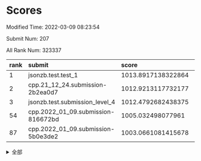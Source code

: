 # Scores

Modified Time: 2022-03-09 08:23:54

Submit Num: 207

All Rank Num: 323337

| rank |               submit               |       score        |       sigma        | pk_num |
| :--- | :--------------------------------- | :----------------- | :----------------- | :----- |
| 1    | jsonzb.test.test_1                 | 1013.8917138322864 | 0.8104954356727289 | 6250   |
| 2    | cpp.21_12_24.submission-2b2ea0d7   | 1012.9213117732177 | 0.8046415278101984 | 6247   |
| 3    | jsonzb.test.submission_level_4     | 1012.4792682438375 | 0.7892487833900789 | 6248   |
| 54   | cpp.2022_01_09.submission-816672bd | 1005.032498077961  | 0.7199399451977171 | 6252   |
| 87   | cpp.2022_01_09.submission-5b0e3de2 | 1003.0661081415678 | 0.7077313109179476 | 6249   |


<details>
<summary>全部</summary>

| rank |                 submit                 |       score        |       sigma        | pk_num |
| :--- | :------------------------------------- | :----------------- | :----------------- | :----- |
| 1    | jsonzb.test.test_1                     | 1013.8917138322864 | 0.8104954356727289 | 6250   |
| 2    | cpp.21_12_24.submission-2b2ea0d7       | 1012.9213117732177 | 0.8046415278101984 | 6247   |
| 3    | jsonzb.test.submission_level_4         | 1012.4792682438375 | 0.7892487833900789 | 6248   |
| 4    | gobigger.level_3.submission_level_3_1  | 1012.3287878910824 | 0.7776202583310313 | 6246   |
| 5    | gobigger.level_3.submission_level_3_41 | 1011.4468517203854 | 0.7800505345821847 | 6253   |
| 6    | gobigger.level_3.submission_level_3_10 | 1011.3496430105287 | 0.7841074164595947 | 6242   |
| 7    | gobigger.level_3.submission_level_3_26 | 1011.214711568851  | 0.7639931674843371 | 6244   |
| 8    | gobigger.level_3.submission_level_3_14 | 1011.1011759093113 | 0.7639136817840901 | 6248   |
| 9    | gobigger.level_3.submission_level_3_46 | 1011.038322131591  | 0.7665146622540122 | 6245   |
| 10   | gobigger.level_3.submission_level_3_33 | 1011.0095784131731 | 0.7821268347738374 | 6249   |
| 11   | gobigger.level_3.submission_level_3_5  | 1010.9155028970991 | 0.7867987094679113 | 6250   |
| 12   | gobigger.level_3.submission_level_3_2  | 1010.8823071335132 | 0.7663611025710255 | 6245   |
| 13   | gobigger.level_3.submission_level_3_21 | 1010.8758262090583 | 0.7622961190694143 | 6245   |
| 14   | gobigger.level_3.submission_level_3_17 | 1010.8696709652554 | 0.7789528919697833 | 6251   |
| 15   | gobigger.level_3.submission_level_3_9  | 1010.8604575054164 | 0.7423743290914737 | 6247   |
| 16   | gobigger.level_3.submission_level_3_44 | 1010.5568945256788 | 0.7683889161561491 | 6244   |
| 17   | gobigger.level_3.submission_level_3_48 | 1010.5509826147318 | 0.7567911711537718 | 6247   |
| 18   | gobigger.level_3.submission_level_3_6  | 1010.5450829350633 | 0.7548792233678159 | 6248   |
| 19   | gobigger.level_3.submission_level_3_19 | 1010.5228610118509 | 0.7886534988808409 | 6243   |
| 20   | gobigger.level_3.submission_level_3_47 | 1010.3404172941969 | 0.7604706674731285 | 6248   |
| 21   | gobigger.level_3.submission_level_3_11 | 1010.2328674814488 | 0.7557646085119764 | 6248   |
| 22   | gobigger.level_3.submission_level_3_31 | 1010.0706741784117 | 0.7592794110008351 | 6248   |
| 23   | gobigger.level_3.submission_level_3_27 | 1010.0624763786554 | 0.7767944897032337 | 6254   |
| 24   | gobigger.level_3.submission_level_3_8  | 1009.9640768663323 | 0.7403359641004432 | 6240   |
| 25   | gobigger.level_3.submission_level_3_49 | 1009.9569895702007 | 0.7609052377848806 | 6245   |
| 26   | gobigger.level_3.submission_level_3_40 | 1009.9514771034952 | 0.7573521465834419 | 6246   |
| 27   | gobigger.level_3.submission_level_3_45 | 1009.9395449746178 | 0.7759697270775685 | 6246   |
| 28   | gobigger.level_3.submission_level_3_7  | 1009.7474181515284 | 0.7629037724949708 | 6248   |
| 29   | gobigger.level_3.submission_level_3_37 | 1009.735427304479  | 0.769380506736038  | 6249   |
| 30   | gobigger.level_3.submission_level_3_30 | 1009.7220663678961 | 0.775785597417241  | 6250   |
| 31   | gobigger.level_3.submission_level_3_39 | 1009.6885512393509 | 0.74545380997294   | 6251   |
| 32   | gobigger.level_3.submission_level_3_3  | 1009.6343710628349 | 0.744385759456229  | 6249   |
| 33   | gobigger.level_3.submission_level_3_12 | 1009.5797853561717 | 0.7478648571691232 | 6251   |
| 34   | gobigger.level_3.submission_level_3_18 | 1009.5747768466953 | 0.7759276732404523 | 6250   |
| 35   | gobigger.level_3.submission_level_3_25 | 1009.4891968260112 | 0.7446551351650114 | 6251   |
| 36   | gobigger.level_3.submission_level_3_4  | 1009.4741856322761 | 0.7472746045005664 | 6250   |
| 37   | gobigger.level_3.submission_level_3_28 | 1009.3805286994834 | 0.7683206017666265 | 6249   |
| 38   | gobigger.level_3.submission_level_3_34 | 1009.3599898142054 | 0.7695489714823489 | 6244   |
| 39   | gobigger.level_3.submission_level_3_29 | 1009.3310398204917 | 0.731941020507334  | 6250   |
| 40   | gobigger.level_3.submission_level_3_35 | 1009.2120143147598 | 0.7445859516280389 | 6247   |
| 41   | gobigger.level_3.submission_level_3_15 | 1009.2034428613402 | 0.7574889028531777 | 6250   |
| 42   | gobigger.level_3.submission_level_3_16 | 1009.2025468610075 | 0.7416506151968298 | 6247   |
| 43   | gobigger.level_3.submission_level_3_0  | 1009.1312805332975 | 0.7373151060924832 | 6252   |
| 44   | gobigger.level_3.submission_level_3_20 | 1009.1005172877902 | 0.7559889785935425 | 6250   |
| 45   | gobigger.level_3.submission_level_3_43 | 1008.9592290584778 | 0.744310004419607  | 6246   |
| 46   | gobigger.level_3.submission_level_3_36 | 1008.8080812457561 | 0.7450365033729957 | 6242   |
| 47   | gobigger.level_3.submission_level_3_22 | 1008.6792387896248 | 0.7423056217796361 | 6240   |
| 48   | gobigger.level_3.submission_level_3_32 | 1008.5039335137844 | 0.7495755341289767 | 6247   |
| 49   | gobigger.level_3.submission_level_3_23 | 1008.456385814371  | 0.750867724712997  | 6250   |
| 50   | gobigger.level_3.submission_level_3_42 | 1008.4529448278907 | 0.7550270368157923 | 6245   |
| 51   | gobigger.level_3.submission_level_3_24 | 1008.4468187252883 | 0.7585637385554462 | 6254   |
| 52   | gobigger.level_3.submission_level_3_38 | 1008.3579953946753 | 0.7464374343612954 | 6248   |
| 53   | gobigger.level_3.submission_level_3_13 | 1008.156089046493  | 0.7273507697169201 | 6250   |
| 54   | cpp.2022_01_09.submission-816672bd     | 1005.032498077961  | 0.7199399451977171 | 6252   |
| 55   | gobigger.level_1.submission_level_1_4  | 1004.9176309371325 | 0.7168610982049155 | 6248   |
| 56   | gobigger.level_1.submission_level_1_17 | 1004.6466784514831 | 0.7188588200265719 | 6249   |
| 57   | gobigger.level_1.submission_level_1_33 | 1004.5938395403131 | 0.7379277833315333 | 6246   |
| 58   | gobigger.level_1.submission_level_1_42 | 1004.4642037833995 | 0.7221783465502711 | 6244   |
| 59   | gobigger.level_1.submission_level_1_38 | 1004.4013389436406 | 0.7145547720084015 | 6246   |
| 60   | gobigger.level_1.submission_level_1_36 | 1004.318400451184  | 0.7302276164487994 | 6248   |
| 61   | gobigger.level_1.submission_level_1_1  | 1004.2443015766007 | 0.7110164884748799 | 6253   |
| 62   | gobigger.level_1.submission_level_1_0  | 1004.2310696362861 | 0.7207349845505281 | 6247   |
| 63   | gobigger.level_1.submission_level_1_18 | 1004.2284037327304 | 0.7152231971221458 | 6251   |
| 64   | gobigger.level_1.submission_level_1_8  | 1004.2174535816772 | 0.7252877608163717 | 6250   |
| 65   | gobigger.level_1.submission_level_1_37 | 1004.1958499518166 | 0.7121820392934776 | 6250   |
| 66   | gobigger.level_1.submission_level_1_20 | 1004.0062347279746 | 0.7140072801216225 | 6241   |
| 67   | gobigger.level_1.submission_level_1_7  | 1003.916143065448  | 0.714310169550456  | 6250   |
| 68   | gobigger.level_1.submission_level_1_11 | 1003.9084725788754 | 0.7201983839401018 | 6249   |
| 69   | gobigger.level_1.submission_level_1_49 | 1003.8105841748433 | 0.7122089556217434 | 6249   |
| 70   | gobigger.level_1.submission_level_1_40 | 1003.7990115683658 | 0.722151753054155  | 6248   |
| 71   | gobigger.level_1.submission_level_1_13 | 1003.7818192885089 | 0.7033189867649862 | 6247   |
| 72   | gobigger.level_1.submission_level_1_31 | 1003.7182418836325 | 0.716141710401531  | 6245   |
| 73   | gobigger.level_1.submission_level_1_15 | 1003.659446434812  | 0.727212838768412  | 6248   |
| 74   | gobigger.level_1.submission_level_1_29 | 1003.5617027572555 | 0.709248180696687  | 6244   |
| 75   | gobigger.level_1.submission_level_1_24 | 1003.490498062239  | 0.7153726202903088 | 6244   |
| 76   | gobigger.level_1.submission_level_1_10 | 1003.4738249715498 | 0.7141960314536029 | 6250   |
| 77   | gobigger.level_1.submission_level_1_2  | 1003.4682765245989 | 0.7129576757118559 | 6246   |
| 78   | gobigger.level_1.submission_level_1_3  | 1003.4615188826841 | 0.7196684509157795 | 6248   |
| 79   | gobigger.level_1.submission_level_1_39 | 1003.4460639662447 | 0.7099872324162348 | 6251   |
| 80   | gobigger.level_1.submission_level_1_34 | 1003.3929062580992 | 0.7081358383603192 | 6245   |
| 81   | gobigger.level_1.submission_level_1_5  | 1003.3529402989725 | 0.7167685145795343 | 6246   |
| 82   | gobigger.level_1.submission_level_1_47 | 1003.3031271045187 | 0.710403330391292  | 6248   |
| 83   | gobigger.level_1.submission_level_1_19 | 1003.2218753203757 | 0.7204258736037179 | 6247   |
| 84   | gobigger.level_1.submission_level_1_44 | 1003.214506646424  | 0.7132617588933001 | 6243   |
| 85   | gobigger.level_1.submission_level_1_16 | 1003.2065928873691 | 0.7185151895127959 | 6249   |
| 86   | gobigger.level_1.submission_level_1_28 | 1003.1581521712637 | 0.721078559751603  | 6253   |
| 87   | cpp.2022_01_09.submission-5b0e3de2     | 1003.0661081415678 | 0.7077313109179476 | 6249   |
| 88   | gobigger.level_1.submission_level_1_22 | 1002.971899588348  | 0.716076712294909  | 6245   |
| 89   | gobigger.level_1.submission_level_1_30 | 1002.9520804933322 | 0.71946654828274   | 6248   |
| 90   | gobigger.level_1.submission_level_1_6  | 1002.9081237739571 | 0.7205082370351948 | 6247   |
| 91   | gobigger.level_1.submission_level_1_14 | 1002.8997718987612 | 0.7198618399404272 | 6244   |
| 92   | gobigger.level_1.submission_level_1_35 | 1002.883297225065  | 0.7159174802827301 | 6250   |
| 93   | gobigger.level_1.submission_level_1_43 | 1002.8391946299195 | 0.6974328987034655 | 6249   |
| 94   | gobigger.level_1.submission_level_1_23 | 1002.7702958752989 | 0.7300277360969368 | 6247   |
| 95   | gobigger.level_1.submission_level_1_25 | 1002.6946499782116 | 0.7208898991938947 | 6250   |
| 96   | gobigger.level_1.submission_level_1_45 | 1002.6935980885601 | 0.7184626322957174 | 6252   |
| 97   | gobigger.level_1.submission_level_1_32 | 1002.6252953237893 | 0.7241938519458513 | 6248   |
| 98   | gobigger.level_1.submission_level_1_46 | 1002.6075179091014 | 0.7121283829195343 | 6249   |
| 99   | gobigger.level_1.submission_level_1_21 | 1002.5658419458047 | 0.7177118481666107 | 6246   |
| 100  | gobigger.level_1.submission_level_1_9  | 1002.5233330562874 | 0.7051065113705804 | 6246   |
| 101  | gobigger.level_1.submission_level_1_48 | 1002.3826511221769 | 0.7037344811780019 | 6250   |
| 102  | gobigger.level_1.submission_level_1_27 | 1002.344505905365  | 0.7172652897158138 | 6250   |
| 103  | gobigger.level_1.submission_level_1_12 | 1002.3130964010425 | 0.6988576595206645 | 6250   |
| 104  | gobigger.level_1.submission_level_1_41 | 1002.0458047662324 | 0.7202684960363538 | 6248   |
| 105  | gobigger.level_1.submission_level_1_26 | 1001.1301645507307 | 0.711582662402453  | 6249   |
| 106  | gobigger.random.submission_random_39   | 997.7913620438201  | 0.7020564076826312 | 6247   |
| 107  | gobigger.random.submission_random_7    | 997.1595333741942  | 0.7122511566607522 | 6249   |
| 108  | gobigger.random.submission_random_46   | 996.9605137835399  | 0.7058561850542507 | 6245   |
| 109  | gobigger.random.submission_random_28   | 996.9320036918872  | 0.706195732464883  | 6250   |
| 110  | gobigger.random.submission_random_24   | 996.8211766705899  | 0.7079531990000079 | 6255   |
| 111  | gobigger.random.submission_random_34   | 996.6467432298814  | 0.7041951774200509 | 6250   |
| 112  | gobigger.random.submission_random_23   | 996.6345524455459  | 0.7106049903924307 | 6247   |
| 113  | gobigger.random.submission_random_8    | 996.5542770728973  | 0.7095166132071471 | 6253   |
| 114  | gobigger.random.submission_random_19   | 996.4965743110438  | 0.7139579926331594 | 6253   |
| 115  | gobigger.random.submission_random_20   | 996.4858270259285  | 0.7115448387822737 | 6244   |
| 116  | gobigger.random.submission_random_49   | 996.3987453365968  | 0.71580392528762   | 6246   |
| 117  | gobigger.random.submission_random_29   | 996.2220018997692  | 0.7031935288977612 | 6247   |
| 118  | gobigger.random.submission_random_15   | 996.1889430122075  | 0.7079133918905542 | 6251   |
| 119  | gobigger.random.submission_random_12   | 996.1413874988802  | 0.7209504852166846 | 6254   |
| 120  | gobigger.random.submission_random_47   | 996.133518740236   | 0.7077076693682784 | 6248   |
| 121  | gobigger.random.submission_random_1    | 996.1163305441089  | 0.7103520370246108 | 6249   |
| 122  | gobigger.random.submission_random_10   | 996.1088291890125  | 0.698843399863798  | 6247   |
| 123  | gobigger.random.submission_random_35   | 996.0635934414215  | 0.704751380371727  | 6248   |
| 124  | gobigger.random.submission_random_13   | 996.0529338691281  | 0.7017279956174372 | 6249   |
| 125  | gobigger.random.submission_random_0    | 996.0378143213311  | 0.7198062947102521 | 6248   |
| 126  | gobigger.random.submission_random_22   | 996.0303997377179  | 0.7255242948884825 | 6253   |
| 127  | gobigger.random.submission_random_25   | 996.0148580600089  | 0.7126930068208995 | 6249   |
| 128  | gobigger.random.submission_random_3    | 996.0062872743587  | 0.7368136477950091 | 6245   |
| 129  | gobigger.random.submission_random_31   | 995.9719156300804  | 0.707814257267077  | 6250   |
| 130  | gobigger.random.submission_random_26   | 995.9042382836103  | 0.7146420149781532 | 6247   |
| 131  | gobigger.random.submission_random_36   | 995.8719615294425  | 0.7031524040686373 | 6252   |
| 132  | gobigger.random.submission_random_5    | 995.8534115865496  | 0.7065797530059998 | 6250   |
| 133  | gobigger.random.submission_random_32   | 995.8525372361099  | 0.6969339428155323 | 6244   |
| 134  | gobigger.random.submission_random_17   | 995.8316756090006  | 0.7100121097748326 | 6249   |
| 135  | gobigger.random.submission_random_42   | 995.8183018244342  | 0.7088636993482893 | 6247   |
| 136  | gobigger.random.submission_random_9    | 995.769650387759   | 0.7245983755885307 | 6249   |
| 137  | gobigger.random.submission_random_33   | 995.6953469951898  | 0.7188544419154486 | 6249   |
| 138  | gobigger.random.submission_random_30   | 995.6861925042006  | 0.710061405395002  | 6248   |
| 139  | gobigger.random.submission_random_37   | 995.666794816561   | 0.7094970435788824 | 6250   |
| 140  | gobigger.random.submission_random_41   | 995.6226565762709  | 0.7043400014202534 | 6248   |
| 141  | gobigger.random.submission_random_6    | 995.5533225662404  | 0.6991314108454695 | 6247   |
| 142  | gobigger.random.submission_random_14   | 995.5337663383649  | 0.7163692593263531 | 6245   |
| 143  | gobigger.random.submission_random_27   | 995.487550552017   | 0.7224642696202913 | 6248   |
| 144  | gobigger.random.submission_random_40   | 995.4662162208821  | 0.7035642247807441 | 6247   |
| 145  | gobigger.random.submission_random_11   | 995.4642819338055  | 0.7126559307521636 | 6249   |
| 146  | gobigger.random.submission_random_21   | 995.3700184921984  | 0.7077956521319064 | 6251   |
| 147  | gobigger.random.submission_random_16   | 995.2786788353234  | 0.7196964241398368 | 6250   |
| 148  | gobigger.random.submission_random_45   | 995.1851701048453  | 0.7091177055859279 | 6248   |
| 149  | gobigger.random.submission_random_48   | 995.1252773059723  | 0.7169425867093754 | 6247   |
| 150  | gobigger.random.submission_random_18   | 995.1209436219901  | 0.728300994686049  | 6250   |
| 151  | gobigger.random.submission_random_2    | 995.0969591783114  | 0.6956074864158787 | 6249   |
| 152  | gobigger.random.submission_random_4    | 994.9701198315146  | 0.7340387463082471 | 6245   |
| 153  | gobigger.random.submission_random_44   | 994.9174666828385  | 0.696330944485454  | 6245   |
| 154  | gobigger.random.submission_random_43   | 994.834849240178   | 0.7217103366137515 | 6246   |
| 155  | gobigger.random.submission_random_38   | 994.5603961764295  | 0.7098548635725636 | 6247   |
| 156  | gobigger.level_2.submission_level_2_13 | 993.8983729838058  | 0.7178869694684122 | 6249   |
| 157  | gobigger.level_2.submission_level_2_31 | 993.5505094242412  | 0.7354661248896508 | 6249   |
| 158  | gobigger.level_2.submission_level_2_7  | 993.5463409894987  | 0.7493049086365676 | 6250   |
| 159  | gobigger.level_2.submission_level_2_12 | 993.5176922701899  | 0.7384037254995746 | 6249   |
| 160  | gobigger.level_2.submission_level_2_2  | 993.4581013032146  | 0.7226251129172221 | 6248   |
| 161  | gobigger.level_2.submission_level_2_20 | 993.4447432049969  | 0.7372663264234911 | 6246   |
| 162  | gobigger.level_2.submission_level_2_30 | 993.218068995965   | 0.7368077525809424 | 6249   |
| 163  | gobigger.level_2.submission_level_2_0  | 993.2021873040769  | 0.7529494245422279 | 6246   |
| 164  | gobigger.level_2.submission_level_2_9  | 993.1742283719232  | 0.7406531060140953 | 6248   |
| 165  | gobigger.level_2.submission_level_2_45 | 993.0539247314279  | 0.7479064568204783 | 6249   |
| 166  | gobigger.level_2.submission_level_2_10 | 993.0137441217386  | 0.7332792925365871 | 6244   |
| 167  | gobigger.level_2.submission_level_2_41 | 992.9654675326144  | 0.737919266855908  | 6254   |
| 168  | gobigger.level_2.submission_level_2_26 | 992.7154157506026  | 0.7417602285844729 | 6243   |
| 169  | gobigger.level_2.submission_level_2_47 | 992.6900942970526  | 0.7428614107973271 | 6244   |
| 170  | gobigger.level_2.submission_level_2_36 | 992.6592476920748  | 0.7581278680698179 | 6254   |
| 171  | gobigger.level_2.submission_level_2_40 | 992.6160990067324  | 0.7437214251823869 | 6253   |
| 172  | gobigger.level_2.submission_level_2_37 | 992.5335369774607  | 0.7438525860955992 | 6249   |
| 173  | gobigger.level_2.submission_level_2_18 | 992.4901709320908  | 0.7431306821498812 | 6252   |
| 174  | gobigger.level_2.submission_level_2_49 | 992.4725879787447  | 0.7505283785682606 | 6247   |
| 175  | gobigger.level_2.submission_level_2_22 | 992.3496414626084  | 0.7206271465990122 | 6248   |
| 176  | gobigger.level_2.submission_level_2_19 | 992.3024818705667  | 0.7389967411112079 | 6247   |
| 177  | gobigger.level_2.submission_level_2_46 | 992.2906946788438  | 0.7428949445666845 | 6247   |
| 178  | gobigger.level_2.submission_level_2_16 | 992.2612235037501  | 0.7446467043922994 | 6253   |
| 179  | gobigger.level_2.submission_level_2_38 | 992.1864492882029  | 0.7333318106412107 | 6253   |
| 180  | gobigger.level_2.submission_level_2_17 | 992.1274365319093  | 0.7447891708080662 | 6245   |
| 181  | gobigger.level_2.submission_level_2_5  | 992.1024058152143  | 0.7333923647117294 | 6247   |
| 182  | gobigger.level_2.submission_level_2_15 | 992.0951434891875  | 0.7457445898781994 | 6248   |
| 183  | gobigger.level_2.submission_level_2_14 | 992.0634296856152  | 0.7562727478526772 | 6247   |
| 184  | gobigger.level_2.submission_level_2_25 | 992.0411755896002  | 0.7449428801425302 | 6251   |
| 185  | gobigger.level_2.submission_level_2_43 | 992.0216053192482  | 0.7512700642148724 | 6245   |
| 186  | gobigger.level_2.submission_level_2_44 | 992.0085124962279  | 0.7735116411592985 | 6247   |
| 187  | gobigger.level_2.submission_level_2_8  | 991.9481762177751  | 0.7578982512921242 | 6246   |
| 188  | gobigger.level_2.submission_level_2_29 | 991.9124817061347  | 0.7475422435929323 | 6246   |
| 189  | gobigger.level_2.submission_level_2_32 | 991.9111950427626  | 0.7422489898197558 | 6244   |
| 190  | gobigger.level_2.submission_level_2_33 | 991.9070939723243  | 0.7515862450649226 | 6249   |
| 191  | gobigger.level_2.submission_level_2_42 | 991.7375080216957  | 0.764727233919688  | 6248   |
| 192  | gobigger.level_2.submission_level_2_21 | 991.735320455522   | 0.7452651607872393 | 6253   |
| 193  | gobigger.level_2.submission_level_2_23 | 991.6656132696945  | 0.7472017751258689 | 6245   |
| 194  | gobigger.level_2.submission_level_2_11 | 991.5805674543249  | 0.7722978296815665 | 6249   |
| 195  | gobigger.level_2.submission_level_2_48 | 991.5423852312858  | 0.7564569571935263 | 6249   |
| 196  | gobigger.level_2.submission_level_2_4  | 991.4816676775174  | 0.7418272232670325 | 6251   |
| 197  | gobigger.level_2.submission_level_2_34 | 991.3938926216038  | 0.7473176970432186 | 6249   |
| 198  | gobigger.level_2.submission_level_2_28 | 991.3165535213416  | 0.7516746148863682 | 6247   |
| 199  | gobigger.level_2.submission_level_2_3  | 991.295440600035   | 0.7583861085369353 | 6250   |
| 200  | gobigger.level_2.submission_level_2_1  | 991.1304663427908  | 0.7431405176626308 | 6246   |
| 201  | gobigger.level_2.submission_level_2_35 | 991.0536330094078  | 0.7430627690708528 | 6245   |
| 202  | gobigger.level_2.submission_level_2_24 | 990.7531662711798  | 0.7514930056100159 | 6247   |
| 203  | gobigger.level_2.submission_level_2_39 | 990.6957070418982  | 0.7764942232555164 | 6245   |
| 204  | gobigger.level_2.submission_level_2_27 | 990.6171885668896  | 0.7725735883144549 | 6249   |
| 205  | gobigger.level_2.submission_level_2_6  | 989.9177393075196  | 0.7881108189389979 | 6250   |
| 206  | gobigger.none.submission_none_0        | 978.9316941353761  | 1.2289782120178705 | 6247   |
| 207  | gobigger.none.submission_none_1        | 976.3772584504507  | 1.4026037419992305 | 6252   |

</details>